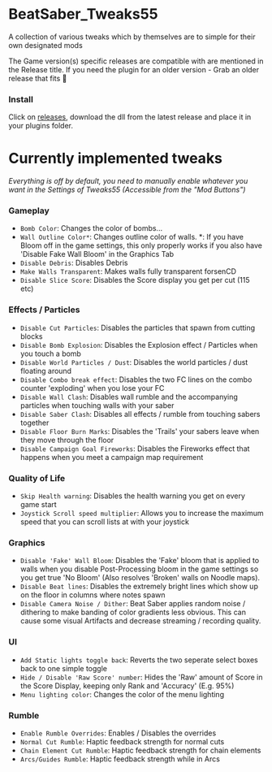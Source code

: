 # BeatSaber_Tweaks55
A collection of various tweaks which by themselves are to simple for their own designated mods

The Game version(s) specific releases are compatible with are mentioned in the Release title. If you need the plugin for an older version - Grab an older release that fits 🤯

### Install

Click on [releases](https://github.com/kinsi55/BeatSaber_Tweaks55/releases/latest), download the dll from the latest release and place it in your plugins folder.

# Currently implemented tweaks

*Everything is off by default, you need to manually enable whatever you want in the Settings of Tweaks55 (Accessible from the "Mod Buttons")*

[tweaks]: <>
### Gameplay

- `Bomb Color`: Changes the color of bombs...
- `Wall Outline Color*`: Changes outline color of walls. *: If you have Bloom off in the game settings, this only properly works if you also have 'Disable Fake Wall Bloom' in the Graphics Tab
- `Disable Debris`: Disables Debris
- `Make Walls Transparent`: Makes walls fully transparent forsenCD
- `Disable Slice Score`: Disables the Score display you get per cut (115 etc)

### Effects / Particles

- `Disable Cut Particles`: Disables the particles that spawn from cutting blocks
- `Disable Bomb Explosion`: Disables the Explosion effect / Particles when you touch a bomb
- `Disable World Particles / Dust`: Disables the world particles / dust floating around
- `Disable Combo break effect`: Disables the two FC lines on the combo counter 'exploding' when you lose your FC
- `Disable Wall Clash`: Disables wall rumble and the accompanying particles when touching walls with your saber
- `Disable Saber Clash`: Disables all effects / rumble from touching sabers together
- `Disable Floor Burn Marks`: Disables the 'Trails' your sabers leave when they move through the floor
- `Disable Campaign Goal Fireworks`: Disables the Fireworks effect that happens when you meet a campaign map requirement

### Quality of Life

- `Skip Health warning`: Disables the health warning you get on every game start
- `Joystick Scroll speed multiplier`: Allows you to increase the maximum speed that you can scroll lists at with your joystick

### Graphics

- `Disable 'Fake' Wall Bloom`: Disables the 'Fake' bloom that is applied to walls when you disable Post-Processing bloom in the game settings so you get true 'No Bloom' (Also resolves 'Broken' walls on Noodle maps).
- `Disable Beat lines`: Disables the extremely bright lines which show up on the floor in columns where notes spawn
- `Disable Camera Noise / Dither`: Beat Saber applies random noise / dithering to make banding of color gradients less obvious. This can cause some visual Artifacts and decrease streaming / recording quality.

### UI

- `Add Static lights toggle back`: Reverts the two seperate select boxes back to one simple toggle
- `Hide / Disable 'Raw Score' number`: Hides the 'Raw' amount of Score in the Score Display, keeping only Rank and 'Accuracy' (E.g. 95%)
- `Menu lighting color`: Changes the color of the menu lighting

### Rumble

- `Enable Rumble Overrides`: Enables / Disables the overrides
- `Normal Cut Rumble`: Haptic feedback strength for normal cuts
- `Chain Element Cut Rumble`: Haptic feedback strength for chain elements
- `Arcs/Guides Rumble`: Haptic feedback strength while in Arcs

